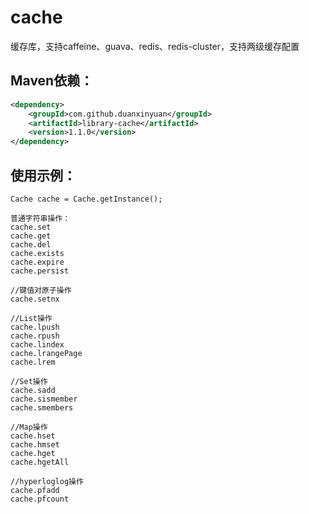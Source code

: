 # cache
缓存库，支持caffeine、guava、redis、redis-cluster，支持两级缓存配置

## Maven依赖：
```xml
<dependency>
    <groupId>com.github.duanxinyuan</groupId>
    <artifactId>library-cache</artifactId>
    <version>1.1.0</version>
</dependency>
```

## 使用示例：
    Cache cache = Cache.getInstance();
    
    普通字符串操作：
    cache.set
    cache.get
    cache.del
    cache.exists
    cache.expire
    cache.persist
    
    //键值对原子操作
    cache.setnx
    
    //List操作
    cache.lpush
    cache.rpush
    cache.lindex
    cache.lrangePage
    cache.lrem
    
    //Set操作
    cache.sadd
    cache.sismember
    cache.smembers
    
    //Map操作
    cache.hset
    cache.hmset
    cache.hget
    cache.hgetAll
    
    //hyperloglog操作
    cache.pfadd
    cache.pfcount
